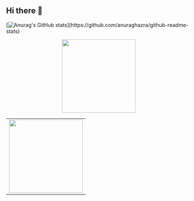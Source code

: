 ## Hi there 👋
[![Anurag's GitHub stats](https://github-readme-stats.vercel.app/api?username=MingHongDuD&hide_title=true&hide_border=true&show_icons=trueline_height=21&text_color=000&icon_color=000&bg_color=0,ea6161,ffc64d,fffc4d,52fa5a&theme=graywhite")](https://github.com/anuraghazra/github-readme-stats)
<div align="center">
  <table style="width:100%;">
    <tr>
      <td align="center">
        <img height='200' src="https://github-readme-stats.vercel.app/api?username=MingHongDuD&hide_title=true&hide_border=true&show_icons=trueline_height=21&text_color=000&icon_color=000&bg_color=0,ea6161,ffc64d,fffc4d,52fa5a&theme=graywhite" />
      </td>
      <img height='200' src="https://github-readme-stats.vercel.app/api/top-langs/?username=MingHongDuD&layout=compact" />
    </tr>
  </table>
</div>
